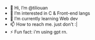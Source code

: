 - 👋 Hi, I’m @tiliouan
- 👀 I’m interested in C & Front-end langs
- 🌱 I’m currently learning Web dev
- 📫 How to reach me. just don't :|
- ⚡ Fun fact: i'm using gpt rn.

<!---
tiliouan/tiliouan is a ✨ special ✨ repository because its `README.md` (this file) appears on your GitHub profile.
You can click the Preview link to take a look at your changes.
--->
